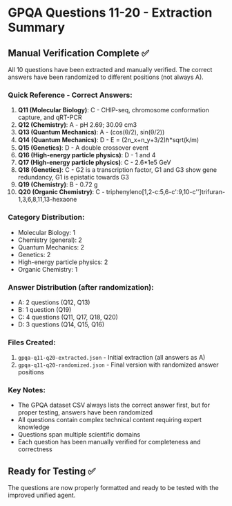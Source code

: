 # GPQA Questions 11-20 - Extraction Summary

## Manual Verification Complete ✅

All 10 questions have been extracted and manually verified. The correct answers have been randomized to different positions (not always A).

### Quick Reference - Correct Answers:

1. **Q11 (Molecular Biology)**: C - CHIP-seq, chromosome conformation capture, and qRT-PCR
2. **Q12 (Chemistry)**: A - pH 2.69; 30.09 cm3
3. **Q13 (Quantum Mechanics)**: A - (cos(θ/2), sin(θ/2))
4. **Q14 (Quantum Mechanics)**: D - E = (2n_x+n_y+3/2)ℏ*sqrt(k/m)
5. **Q15 (Genetics)**: D - A double crossover event
6. **Q16 (High-energy particle physics)**: D - 1 and 4
7. **Q17 (High-energy particle physics)**: C - 2.6*1e5 GeV
8. **Q18 (Genetics)**: C - G2 is a transcription factor, G1 and G3 show gene redundancy, G1 is epistatic towards G3
9. **Q19 (Chemistry)**: B - 0.72 g
10. **Q20 (Organic Chemistry)**: C - triphenyleno[1,2-c:5,6-c':9,10-c'']trifuran-1,3,6,8,11,13-hexaone

### Category Distribution:
- Molecular Biology: 1
- Chemistry (general): 2
- Quantum Mechanics: 2
- Genetics: 2
- High-energy particle physics: 2
- Organic Chemistry: 1

### Answer Distribution (after randomization):
- A: 2 questions (Q12, Q13)
- B: 1 question (Q19)
- C: 4 questions (Q11, Q17, Q18, Q20)
- D: 3 questions (Q14, Q15, Q16)

### Files Created:
1. `gpqa-q11-q20-extracted.json` - Initial extraction (all answers as A)
2. `gpqa-q11-q20-randomized.json` - Final version with randomized answer positions

### Key Notes:
- The GPQA dataset CSV always lists the correct answer first, but for proper testing, answers have been randomized
- All questions contain complex technical content requiring expert knowledge
- Questions span multiple scientific domains
- Each question has been manually verified for completeness and correctness

## Ready for Testing ✅

The questions are now properly formatted and ready to be tested with the improved unified agent.
